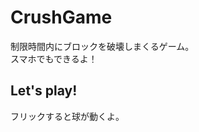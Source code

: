 # CrushGame
制限時間内にブロックを破壊しまくるゲーム。  
スマホでもできるよ！  
## Let's play!
<a href="https://hrtk91.github.io/CrushGame/" target="_blank"></a>
フリックすると球が動くよ。  
